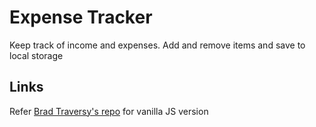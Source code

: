 # Expense Tracker

Keep track of income and expenses. Add and remove items and save to local storage

## Links

Refer [Brad Traversy's repo](https://github.com/bradtraversy/vanillawebprojects/tree/master/expense-tracker) for vanilla JS version